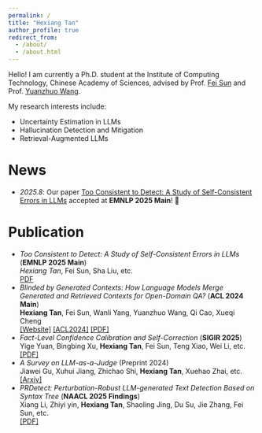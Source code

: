 ```yaml
---
permalink: /
title: "Hexiang Tan"
author_profile: true
redirect_from: 
  - /about/
  - /about.html
---
```


Hello! I am currently a Ph.D. student at the Institute of Computing Technology, Chinese Academy of Sciences, advised by Prof. [Fei Sun](http://ofey.me/) and Prof. [Yuanzhuo Wang](https://scholar.google.com/citations?user=v1KzwYEAAAAJ&hl=en). 

My research interests include:
- Uncertainty Estimation in LLMs
- Hallucination Detection and Mitigation
- Retrieval-Augmented LLMs

News
======
- *2025.8*: Our paper [Too Consistent to Detect: A Study of Self-Consistent Errors in LLMs](https://arxiv.org/abs/2505.17656) accepted at **EMNLP 2025 Main**! 🎉 


Publication
======
- *Too Consistent to Detect: A Study of Self-Consistent Errors in LLMs* (**EMNLP 2025 Main**) <br> *Hexiang Tan*, Fei Sun, Sha Liu, etc. <br> [PDF](https://arxiv.org/abs/2505.17656)
- *Blinded by Generated Contexts: How Language Models Merge Generated and Retrieved Contexts for Open-Domain QA?* (**ACL 2024 Main**)  <br>**Hexiang Tan**, Fei Sun, Wanli Yang, Yuanzhuo Wang, Qi Cao, Xueqi Cheng  <br>[[Website]](https://tan-hexiang.github.io/Blinded_by_Generated_Contexts/) [[ACL2024]](https://aclanthology.org/2024.acl-long.337/) [[PDF]](https://aclanthology.org/2024.acl-long.337.pdf)
- *Fact-Level Confidence Calibration and Self-Correction* (**SIGIR 2025**)  <br>Yige Yuan, Bingbing Xu, **Hexiang Tan**, Fei Sun, Teng Xiao, Wei Li, etc.  <br>[[PDF]](https://arxiv.org/abs/2411.13343) 
- *A Survey on LLM-as-a-Judge* (Preprint 2024)  <br>Jiawei Gu, Xuhui Jiang, Zhichao Shi, **Hexiang Tan**, Xuehao Zhai, etc. <br>[[Arxiv]](https://arxiv.org/abs/2411.15594) 
- *PRDetect: Perturbation-Robust LLM-generated Text Detection Based on Syntax Tree* (**NAACL 2025 Findings**) <br>Xiang Li, Zhiyi yin, **Hexiang Tan**, Shaoling Jing, Du Su, Jie Zhang, Fei Sun, etc. <br>
[[PDF]](https://aclanthology.org/2025.findings-naacl.464/)

